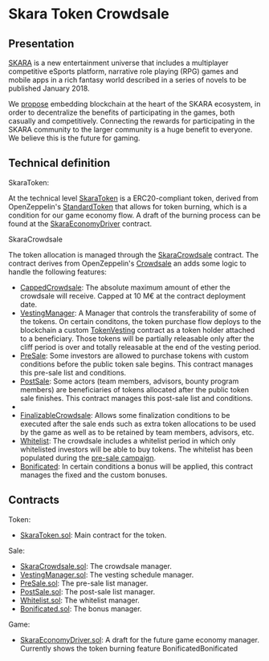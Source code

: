 # Skara Token Crowdsale

## Presentation

[SKARA](https://playskara.com/) is a new entertainment universe that includes a multiplayer competitive eSports platform, narrative role playing (RPG) games and mobile apps in a rich fantasy world described in a series of novels to be published January 2018.

We [propose](https://www.skaratoken.com/) embedding blockchain at the heart of the SKARA ecosystem, in order to decentralize the benefits of participating in the games, both casually and competitively. Connecting the rewards for participating in the SKARA community to the larger community is a huge benefit to everyone. We believe this is the future for gaming. 

## Technical definition

SkaraToken:

At the technical level [SkaraToken](contracts/SkaraToken.sol) is a ERC20-compliant token, derived from OpenZeppelin's [StandardToken](https://github.com/OpenZeppelin/zeppelin-solidity/blob/master/contracts/token/StandardToken.sol) that allows for token burning, which is a condition for our game economy flow. A draft of the burning process can be found at the [SkaraEconomyDriver](contracts/SkaraEconomyDriver.sol) contract.

SkaraCrowdsale

The token allocation is managed through the [SkaraCrowdsale](contracts/SkaraCrowdsale.sol) contract. The contract derives from OpenZeppelin's [Crowdsale](https://github.com/OpenZeppelin/zeppelin-solidity/blob/master/contracts/crowdsale/Crowdsale.sol) an adds some logic to handle the following features:

- [CappedCrowdsale](https://github.com/OpenZeppelin/zeppelin-solidity/blob/master/contracts/crowdsale/CappedCrowdsale.sol): The absolute maximum amount of ether the crowdsale will receive. Capped at 10 M€ at the contract deployment date.
- [VestingManager](contracts/VestingManager.sol): A Manager that controls the transferability of some of the tokens. On certain conditons, the token purchase flow deploys to the blockchain a custom [TokenVesting](https://github.com/OpenZeppelin/zeppelin-solidity/blob/master/contracts/token/TokenVesting.sol) contract as a token holder attached to a beneficiary. Those tokens will be partially releasable only after the cliff period is over and totally releasable at the end of the vesting period.
- [PreSale](contracts/PreSale.sol): Some investors are allowed to purchase tokens with custom conditions before the public token sale begins. This contract manages this pre-sale list and conditions.
- [PostSale](contracts/PostSale.sol): Some actors (team members, advisors, bounty program members) are beneficiaries of tokens allocated after the public token sale finishes. This contract manages this post-sale list and conditions.
- 
- [FinalizableCrowdsale](https://github.com/OpenZeppelin/zeppelin-solidity/blob/master/contracts/crowdsale/FinalizableCrowdsale.sol): Allows some finalization conditions to be executed after the sale ends such as extra token allocations to be used by the game as well as to be retained by team members, advisors, etc.
- [Whitelist](contracts/Whitelist.sol): The crowdsale includes a whitelist period in which only whitelisted investors will be able to buy tokens. The whitelist has been populated during the [pre-sale campaign](https://www.skaratoken.com/).
- [Bonificated](contracts/Bonificated.sol): In certain conditions a bonus will be applied, this contract manages the fixed and the custom bonuses.



## Contracts

Token:

- [SkaraToken.sol](/contracts/SkaraToken.sol): Main contract for the token. 


Sale:

- [SkaraCrowdsale.sol](contracts/SkaraCrowdsale.sol): The crowdsale manager.
- [VestingManager.sol](contracts/VestingManager.sol): The vesting schedule manager.
- [PreSale.sol](contracts/Presale.sol): The pre-sale list manager.
- [PostSale.sol](contracts/Presale.sol): The post-sale list manager.
- [Whitelist.sol](contracts/Whitelist.sol): The whitelist manager.
- [Bonificated.sol](contracts/Bonificated.sol): The bonus manager.

Game:
- [SkaraEconomyDriver.sol](contracts/SkaraEconomyDriver.sol): A draft for the future game economy manager. Currently shows the token burning feature
BonificatedBonificated
